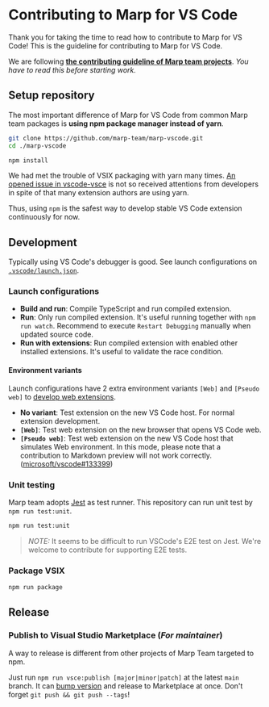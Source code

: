 # Contributing to Marp for VS Code

Thank you for taking the time to read how to contribute to Marp for VS Code! This is the guideline for contributing to Marp for VS Code.

We are following [**the contributing guideline of Marp team projects**](https://github.com/marp-team/.github/blob/master/CONTRIBUTING.md). _You have to read this before starting work._

## Setup repository

The most important difference of Marp for VS Code from common Marp team packages is **using npm package manager instead of yarn**.

```bash
git clone https://github.com/marp-team/marp-vscode.git
cd ./marp-vscode

npm install
```

We had met the trouble of VSIX packaging with yarn many times. [An opened issue in vscode-vsce](https://github.com/microsoft/vscode-vsce/issues/432) is not so received attentions from developers in spite of that many extension authors are using yarn.

Thus, using `npm` is the safest way to develop stable VS Code extension continuously for now.

## Development

Typically using VS Code's debugger is good. See launch configurations on [`.vscode/launch.json`](../.vscode/launch.json).

### Launch configurations

- **Build and run**: Compile TypeScript and run compiled extension.
- **Run**: Only run compiled extension. It's useful running together with `npm run watch`. Recommend to execute `Restart Debugging` manually when updated source code.
- **Run with extensions**: Run compiled extension with enabled other installed extensions. It's useful to validate the race condition.

#### Environment variants

Launch configurations have 2 extra environment variants `[Web]` and `[Pseudo web]` to [develop web extensions][web extensions].

- **No variant**: Test extension on the new VS Code host. For normal extension development.
- **`[Web]`**: Test web extension on the new browser that opens VS Code web.
- **`[Pseudo web]`**: Test web extension on the new VS Code host that simulates Web environment. In this mode, please note that a contribution to Markdown preview will not work correctly. ([microsoft/vscode#133399](https://github.com/microsoft/vscode/issues/133399))

[web extensions]: https://code.visualstudio.com/api/extension-guides/web-extensions

### Unit testing

Marp team adopts [Jest](https://jestjs.io/) as test runner. This repository can run unit test by `npm run test:unit`.

```bash
npm run test:unit
```

> _NOTE:_ It seems to be difficult to run VSCode's E2E test on Jest. We're welcome to contribute for supporting E2E tests.

### Package VSIX

```bash
npm run package
```

## Release

### Publish to Visual Studio Marketplace (_For maintainer_)

A way to release is different from other projects of Marp Team targeted to npm.

Just run `npm run vsce:publish [major|minor|patch]` at the latest `main` branch. It can [bump version](https://github.com/marp-team/.github/blob/master/CONTRIBUTING.md#bump-version) and release to Marketplace at once. Don't forget `git push && git push --tags`!
